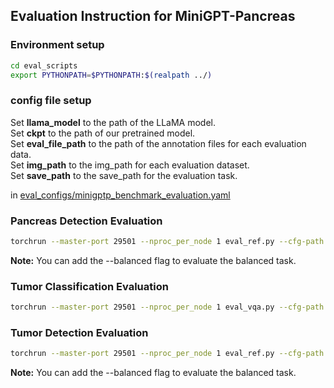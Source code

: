 ## Evaluation Instruction for MiniGPT-Pancreas

### Environment setup

```bash
cd eval_scripts
export PYTHONPATH=$PYTHONPATH:$(realpath ../)
```
### config file setup

Set **llama_model** to the path of the LLaMA model.  
Set **ckpt** to the path of our pretrained model.  
Set **eval_file_path** to the path of the annotation files for each evaluation data.  
Set **img_path** to the img_path for each evaluation dataset.  
Set **save_path** to the save_path for the evaluation task.    

in [eval_configs/minigptp_benchmark_evaluation.yaml](../eval_configs/minigptv2_benchmark_evaluation.yaml) 

### Pancreas Detection Evaluation

```bash
torchrun --master-port 29501 --nproc_per_node 1 eval_ref.py --cfg-path ../eval_configs/minigptv2_benchmark_evaluation.yaml --dataset MSD_pancreas_detection,NIH_pancreas_detection
```
**Note:** You can add the --balanced flag to evaluate the balanced task.

### Tumor Classification Evaluation

```bash
torchrun --master-port 29501 --nproc_per_node 1 eval_vqa.py --cfg-path ../eval_configs/minigptv2_benchmark_evaluation.yaml --dataset TC
```

### Tumor Detection Evaluation

```bash
torchrun --master-port 29501 --nproc_per_node 1 eval_ref.py --cfg-path ../eval_configs/minigptv2_benchmark_evaluation.yaml --dataset MSD_tumor_detection
```
**Note:** You can add the --balanced flag to evaluate the balanced task.




